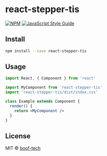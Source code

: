 # react-stepper-tis

> 

[![NPM](https://img.shields.io/npm/v/react-stepper-tis.svg)](https://www.npmjs.com/package/react-stepper-tis) [![JavaScript Style Guide](https://img.shields.io/badge/code_style-standard-brightgreen.svg)](https://standardjs.com)

## Install

```bash
npm install --save react-stepper-tis
```

## Usage

```jsx
import React, { Component } from 'react'

import MyComponent from 'react-stepper-tis'
import 'react-stepper-tis/dist/index.css'

class Example extends Component {
  render() {
    return <MyComponent />
  }
}
```

## License

MIT © [boof-tech](https://github.com/boof-tech)
